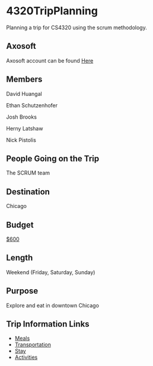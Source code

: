 # 4320TripPlanning
Planning a trip for CS4320 using the scrum methodology.
## Axosoft
Axosoft account can be found [Here](https://dh439.axosoft.com/)
## Members
David Huangal

Ethan Schutzenhofer

Josh Brooks

Herny Latshaw

Nick Pistolis

## People Going on the Trip
The SCRUM team

## Destination
Chicago

## Budget
[$600](budget.md)

## Length
Weekend (Friday, Saturday, Sunday)

## Purpose
Explore and eat in downtown Chicago 

## Trip Information Links
* [Meals](/meals.md)
* [Transportation](transportation.md)
* [Stay](shelter.md)
* [Activities](activities.md)
